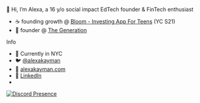 👋 Hi, I’m Alexa, a 16 y/o social impact EdTech founder & FinTech enthusiast
- ☕️ founding growth @ [Bloom - Investing App For Teens](https://joinbloom.co) (YC S21)
- 🧬 founder @ [The Generation](https://thegeneration.net)

Info 
- 📍 Currently in NYC
- 🐦 [@alexakayman](https://twitter.com/alexakayman)
- 🔗 [alexakayman.com](https://alexakayman.com)
- 💼 [LinkedIn](https://www.linkedin.com/in/alexakayman/)
-
[![Discord Presence](https://lanyard.cnrad.dev/api/780995151639216160)](https://discord.com/users/780995151639216160)
